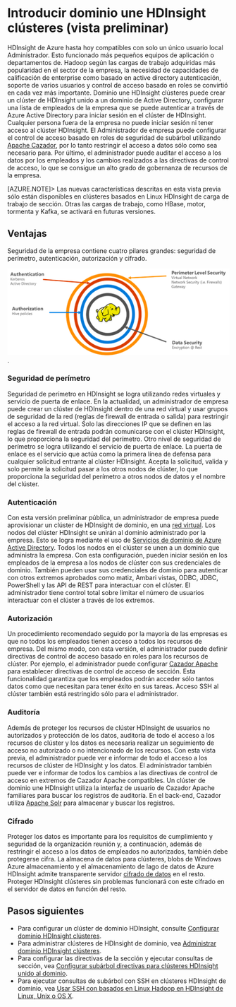 <properties
    pageTitle="Proteger la información general de HDInsight | Microsoft Azure"
    description="Más información sobre..."
    services="hdinsight"
    documentationCenter=""
    authors="saurinsh"
    manager="jhubbard"
    editor="cgronlun"
    tags="azure-portal"/>

<tags
    ms.service="hdinsight"
    ms.devlang="na"
    ms.topic="hero-article"
    ms.tgt_pltfrm="na"
    ms.workload="big-data"
    ms.date="10/24/2016"
    ms.author="saurinsh"/>

# <a name="introduce-domain-joined-hdinsight-clusters-preview"></a>Introducir dominio une HDInsight clústeres (vista preliminar)

HDInsight de Azure hasta hoy compatibles con solo un único usuario local Administrador. Esto funcionado más pequeños equipos de aplicación o departamentos de. Hadoop según las cargas de trabajo adquiridas más popularidad en el sector de la empresa, la necesidad de capacidades de calificación de enterprise como basado en active directory autenticación, soporte de varios usuarios y control de acceso basado en roles se convirtió en cada vez más importante. Dominio une HDInsight clústeres puede crear un clúster de HDInsight unido a un dominio de Active Directory, configurar una lista de empleados de la empresa que se puede autenticar a través de Azure Active Directory para iniciar sesión en el clúster de HDInsight. Cualquier persona fuera de la empresa no puede iniciar sesión ni tener acceso al clúster HDInsight. El Administrador de empresa puede configurar el control de acceso basado en roles de seguridad de subárbol utilizando [Apache Cazador](http://hortonworks.com/apache/ranger/), por lo tanto restringir el acceso a datos sólo como sea necesario para. Por último, el administrador puede auditar el acceso a los datos por los empleados y los cambios realizados a las directivas de control de acceso, lo que se consigue un alto grado de gobernanza de recursos de la empresa.

[AZURE.NOTE]> Las nuevas características descritas en esta vista previa sólo están disponibles en clústeres basados en Linux HDInsight de carga de trabajo de sección. Otras las cargas de trabajo, como HBase, motor, tormenta y Kafka, se activará en futuras versiones. 

## <a name="benefits"></a>Ventajas

Seguridad de la empresa contiene cuatro pilares grandes: seguridad de perímetro, autenticación, autorización y cifrado.

![HDInsight de dominio unido clústeres pilares ventajas](./media/hdinsight-domain-joined-introduction/hdinsight-domain-joined-four-pillars.png).

### <a name="perimeter-security"></a>Seguridad de perímetro

Seguridad de perímetro en HDInsight se logra utilizando redes virtuales y servicio de puerta de enlace. En la actualidad, un administrador de empresa puede crear un clúster de HDInsight dentro de una red virtual y usar grupos de seguridad de la red (reglas de firewall de entrada o salida) para restringir el acceso a la red virtual. Solo las direcciones IP que se definen en las reglas de firewall de entrada podrán comunicarse con el clúster HDInsight, lo que proporciona la seguridad del perímetro. Otro nivel de seguridad de perímetro se logra utilizando el servicio de puerta de enlace. La puerta de enlace es el servicio que actúa como la primera línea de defensa para cualquier solicitud entrante al clúster HDInsight. Acepta la solicitud, valida y solo permite la solicitud pasar a los otros nodos de clúster, lo que proporciona la seguridad del perímetro a otros nodos de datos y el nombre del clúster.

### <a name="authentication"></a>Autenticación

Con esta versión preliminar pública, un administrador de empresa puede aprovisionar un clúster de HDInsight de dominio, en una [red virtual](https://azure.microsoft.com/services/virtual-network/). Los nodos del clúster HDInsight se unirán al dominio administrado por la empresa. Esto se logra mediante el uso de [Servicios de dominio de Azure Active Directory](https://technet.microsoft.com/library/cc770946.aspx). Todos los nodos en el clúster se unen a un dominio que administra la empresa. Con esta configuración, pueden iniciar sesión en los empleados de la empresa a los nodos de clúster con sus credenciales de dominio. También pueden usar sus credenciales de dominio para autenticar con otros extremos aprobados como matiz, Ambari vistas, ODBC, JDBC, PowerShell y las API de REST para interactuar con el clúster. El administrador tiene control total sobre limitar el número de usuarios interactuar con el clúster a través de los extremos.

### <a name="authorization"></a>Autorización

Un procedimiento recomendado seguido por la mayoría de las empresas es que no todos los empleados tienen acceso a todos los recursos de empresa. Del mismo modo, con esta versión, el administrador puede definir directivas de control de acceso basado en roles para los recursos de clúster. Por ejemplo, el administrador puede configurar [Cazador Apache](http://hortonworks.com/apache/ranger/) para establecer directivas de control de acceso de sección. Esta funcionalidad garantiza que los empleados podrán acceder sólo tantos datos como que necesitan para tener éxito en sus tareas. Acceso SSH al clúster también está restringido sólo para el administrador.


### <a name="auditing"></a>Auditoría

Además de proteger los recursos de clúster HDInsight de usuarios no autorizados y protección de los datos, auditoría de todo el acceso a los recursos de clúster y los datos es necesaria realizar un seguimiento de acceso no autorizado o no intencionado de los recursos. Con esta vista previa, el administrador puede ver e informar de todo el acceso a los recursos de clúster de HDInsight y los datos. El administrador también puede ver e informar de todos los cambios a las directivas de control de acceso en extremos de Cazador Apache compatibles. Un clúster de dominio une HDInsight utiliza la interfaz de usuario de Cazador Apache familiares para buscar los registros de auditoría. En el back-end, Cazador utiliza [Apache Solr]( http://hortonworks.com/apache/solr/) para almacenar y buscar los registros.

### <a name="encryption"></a>Cifrado

Proteger los datos es importante para los requisitos de cumplimiento y seguridad de la organización reunión y, a continuación, además de restringir el acceso a los datos de empleados no autorizados, también debe protegerse cifra. La almacena de datos para clústeres, blobs de Windows Azure almacenamiento y el almacenamiento de lago de datos de Azure HDInsight admite transparente servidor [cifrado de datos](../storage/storage-service-encryption.md) en el resto. Proteger HDInsight clústeres sin problemas funcionará con este cifrado en el servidor de datos en función del resto.

## <a name="next-steps"></a>Pasos siguientes

- Para configurar un clúster de dominio HDInsight, consulte [Configurar dominio HDInsight clústeres](hdinsight-domain-joined-configure.md).
- Para administrar clústeres de HDInsight de dominio, vea [Administrar dominio HDInsight clústeres](hdinsight-domain-joined-manage.md).
- Para configurar las directivas de la sección y ejecutar consultas de sección, vea [Configurar subárbol directivas para clústeres HDInsight unido al dominio](hdinsight-domain-joined-run-hive.md).
- Para ejecutar consultas de subárbol con SSH en clústeres HDInsight de dominio, vea [Usar SSH con basados en Linux Hadoop en HDInsight de Linux, Unix o OS X](hdinsight-hadoop-linux-use-ssh-unix.md#connect-to-a-domain-joined-hdinsight-cluster).